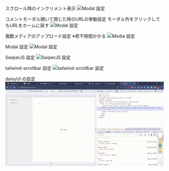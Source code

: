 スクロール時のインクリメント表示
![Modal 設定](/postIncrement.gif)

コメントモーダル開いて閉じた時のURLの挙動設定
モーダル外をクリックしてもURLをホームに戻す
![Modal 設定](/commentModal.gif)

複数メディアのアップロード設定
※若干時間かかる
![Media 設定](/createMedia.gif)

Modal 設定
![Modal 設定](/createModal.gif)

SwiperJS 設定
![SwiperJS 設定](/swiper.gif)

tailwind-scrollbar 設定
![tailwind-scrollbar 設定](/instaclone.gif)

daisyUI の設定
![daisyUI の設定](/daisyUI.gif)
